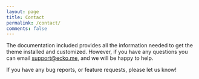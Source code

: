 ```yaml
---
layout: page
title: Contact
permalink: /contact/
comments: false
---
```


The documentation included provides all the information needed to get the theme installed and customized. However, if you have any questions you can email support@ecko.me, and we will be happy to help.

If you have any bug reports, or feature requests, please let us know!
<!--stackedit_data:
eyJoaXN0b3J5IjpbNDAzMzgwNTQ2XX0=
-->